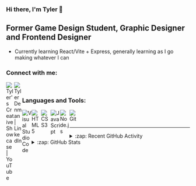 ### Hi there, I'm Tyler 👋 

## Former Game Design Student, Graphic Designer and Frontend Designer

- Currently learning React/Vite + Express, generally learning as I go making whatever I can

### Connect with me:

[<img align="left" alt="Tyler's Creative Showcase | YouTube" width="22px" src="https://cdn.simpleicons.org/youtube/000000/ffffff" />][youtube]
[<img align="left" alt="Tyler Denman | LinkedIn" width="22px" src="https://cdn.simpleicons.org/linkedin/000000/ffffff" />][linkedin]

<br />

### Languages and Tools:

<img align="left" alt="Visual Studio Code" width="26px" src="https://cdn.simpleicons.org/visualstudiocode/000000/ffffff" />
<img align="left" alt="HTML5" width="26px" src="https://cdn.simpleicons.org/html5/000000/ffffff" />
<img align="left" alt="CSS3" width="26px" src="https://cdn.simpleicons.org/css3/000000/ffffff" />
<img align="left" alt="JavaScript" width="26px" src="https://cdn.simpleicons.org/javascript/000000/ffffff" />
<img align="left" alt="Node.js" width="26px" src="https://cdn.simpleicons.org/node.js/000000/ffffff" />
<img align="left" alt="Git" width="26px" src="https://cdn.simpleicons.org/git/000000/ffffff" />

<br />
<br />

---

<details>
  <summary>:zap: Recent GitHub Activity</summary>
  
<!--START_SECTION:activity-->
1. 🗣 Commented on [#5](https://github.com/TerrashiftNET/Terrashift-Bot/pull/5#issuecomment-1888542894) in [TerrashiftNET/Terrashift-Bot](https://github.com/TerrashiftNET/Terrashift-Bot)
2. 🗣 Commented on [#4](https://github.com/TerrashiftNET/Terrashift-Bot/pull/4#issuecomment-1886043460) in [TerrashiftNET/Terrashift-Bot](https://github.com/TerrashiftNET/Terrashift-Bot)
3. 🎉 Merged PR [#1](https://github.com/TerrashiftNET/MinecraftStats/pull/1) in [TerrashiftNET/MinecraftStats](https://github.com/TerrashiftNET/MinecraftStats)
4. 💪 Opened PR [#1](https://github.com/TerrashiftNET/MinecraftStats/pull/1) in [TerrashiftNET/MinecraftStats](https://github.com/TerrashiftNET/MinecraftStats)
5. 🗣 Commented on [#233](https://github.com/pdinklag/MinecraftStats/issues/233#issuecomment-1798149364) in [pdinklag/MinecraftStats](https://github.com/pdinklag/MinecraftStats)
<!--END_SECTION:activity-->

</details>

<details>
  <summary>:zap: GitHub Stats</summary>
  <p align="center"><img src="/github-metrics.svg" alt="Metrics" width="400"></p>
  
</details>

[website]: https://tylerguy.github.io/Tyler.dev/
[youtube]: https://www.youtube.com/channel/UCa-jxtlaLU6Jb21kDy2nhxw
[linkedin]: https://linkedin.com/in/tyler-denman-23b412198/
